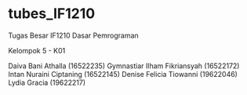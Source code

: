 # tubes_IF1210
Tugas Besar IF1210 Dasar Pemrograman

Kelompok 5 - K01

Daiva Bani Athalla (16522235)
Gymnastiar Ilham Fikriansyah (16522172)
Intan Nuraini Ciptaning (16522145)
Denise Felicia Tiowanni (19622046)
Lydia Gracia (19622217)

